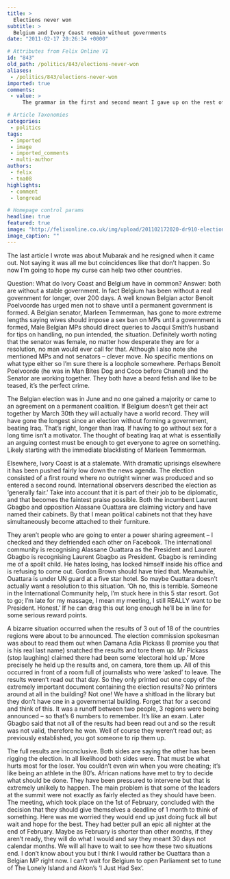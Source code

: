 ```yaml
---
title: >
  Elections never won
subtitle: >
  Belgium and Ivory Coast remain without governments
date: "2011-02-17 20:26:34 +0000"

# Attributes from Felix Online V1
id: "843"
old_path: /politics/843/elections-never-won
aliases:
 - /politics/843/elections-never-won
imported: true
comments:
 - value: >
     The grammar in the first and second meant I gave up on the rest of the article; a pity as the content was otherwise pretty good. I'm not sure if it's the fault of the online format or the editor, but it should probably be sorted out.,The grammar in the first and second paragraph meant I gave up on the rest of the article; a pity as the content was otherwise pretty good. I'm not sure if it's the fault of the online format or the editor, but it should probably be sorted out.

# Article Taxonomies
categories:
 - politics
tags:
 - imported
 - image
 - imported_comments
 - multi-author
authors:
 - felix
 - tna08
highlights:
 - comment
 - longread

# Homepage control params
headline: true
featured: true
image: "http://felixonline.co.uk/img/upload/201102172020-dr910-election.jpg"
image_caption: ""
---
```


The last article I wrote was about Mubarak and he resigned when it came out. Not saying it was all me but coincidences like that don’t happen. So now I’m going to hope my curse can help two other countries.

Question: What do Ivory Coast and Belgium have in common? Answer: both are without a stable government. In fact Belgium has been without a real government for longer, over 200 days. A well known Belgian actor Benoit Poelvoorde has urged men not to shave until a permanent government is formed. A Belgian senator, Marleen Temmerman, has gone to more extreme lengths saying wives should impose a sex ban on MPs until a government is formed, Male Belgian MPs should direct queries to Jacqui Smith’s husband for tips on handling, no pun intended, the situation. Definitely worth noting that the senator was female, no matter how desperate they are for a resolution, no man would ever call for that. Although I also note she mentioned MPs and not senators – clever move. No specific mentions on what type either so I’m sure there is a loophole somewhere. Perhaps Benoit Poelvoorde (he was in Man Bites Dog and Coco before Chanel) and the Senator are working together. They both have a beard fetish and like to be teased, it’s the perfect crime.

The Belgian election was in June and no one gained a majority or came to an agreement on a permanent coalition. If Belgium doesn’t get their act together by March 30th they will actually have a world record. They will have gone the longest since an election without forming a government, beating Iraq. That’s right, longer than Iraq. If having to go without sex for a long time isn’t a motivator. The thought of beating Iraq at what is essentially an arguing contest must be enough to get everyone to agree on something. Likely starting with the immediate blacklisting of Marleen Temmerman.

Elsewhere, Ivory Coast is at a stalemate. With dramatic uprisings elsewhere it has been pushed fairly low down the news agenda. The election consisted of a first round where no outright winner was produced and so entered a second round. International observers described the election as ‘generally fair.’ Take into account that it is part of their job to be diplomatic, and that becomes the faintest praise possible. Both the incumbent Laurent Gbagbo and opposition Alassane Ouattara are claiming victory and have named their cabinets. By that I mean political cabinets not that they have simultaneously become attached to their furniture.

They aren’t people who are going to enter a power sharing agreement – I checked and they defriended each other on Facebook. The international community is recognising Alassane Ouattara as the President and Laurent Gbagbo is recognising Laurent Gbagbo as President. Gbagbo is reminding me of a spoilt child. He hates losing, has locked himself inside his office and is refusing to come out. Gordon Brown should have tried that. Meanwhile, Ouattara is under UN guard at a five star hotel. So maybe Ouattara doesn’t actually want a resolution to this situation. ‘Oh no, this is terrible. Someone in the International Community help, I’m stuck here in this 5 star resort. Got to go; I’m late for my massage, I mean my meeting, I still REALLY want to be President. Honest.’ If he can drag this out long enough he’ll be in line for some serious reward points.

A bizarre situation occurred when the results of 3 out of 18 of the countries regions were about to be announced. The election commission spokesman was about to read them out when Damana Adia Pickass (I promise you that is his real last name) snatched the results and tore them up. Mr Pickass (stop laughing) claimed there had been some ‘electoral hold up.’ More precisely he held up the results and, on camera, tore them up. All of this occurred in front of a room full of journalists who were ‘asked’ to leave. The results weren’t read out that day. So they only printed out one copy of the extremely important document containing the election results? No printers around at all in the building? Not one! We have a shitload in the library but they don’t have one in a governmental building. Forget that for a second and think of this. It was a runoff between two people, 3 regions were being announced – so that’s 6 numbers to remember. It’s like an exam. Later Gbagbo said that not all of the results had been read out and so the result was not valid, therefore he won. Well of course they weren’t read out; as previously established, you got someone to rip them up.

The full results are inconclusive. Both sides are saying the other has been rigging the election. In all likelihood both sides were. That must be what hurts most for the loser. You couldn’t even win when you were cheating; it’s like being an athlete in the 80’s. African nations have met to try to decide what should be done. They have been pressured to intervene but that is extremely unlikely to happen. The main problem is that some of the leaders at the summit were not exactly as fairly elected as they should have been. The meeting, which took place on the 1st of February, concluded with the decision that they should give themselves a deadline of 1 month to think of something. Here was me worried they would end up just doing fuck all but wait and hope for the best. They had better pull an epic all nighter at the end of February. Maybe as February is shorter than other months, if they aren’t ready, they will do what I would and say they meant 30 days not calendar months. We will all have to wait to see how these two situations end. I don’t know about you but I think I would rather be Ouattara than a Belgian MP right now. I can’t wait for Belgium to open Parliament set to tune of The Lonely Island and Akon’s ‘I Just Had Sex’.
